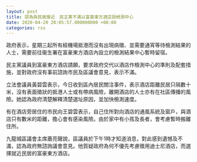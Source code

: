 ```yaml
---
layout: post
title: 認為與民居接近　民主黨不滿以富豪東方酒店設檢測中心
date: 2020-04-20 20:05:57.000000000 +08:00
categories: rss
---
```


政府表示，星期三起所有經機場抵港而沒有出現病徵、並需要通宵等待檢測結果的人士，需要前往衞生署在富豪東方酒店內設立的檢測結果中心暫時留宿。

民主黨議員到富豪東方酒店請願，要求政府交代以酒店作檢測中心的準則及配套措施，並對政府沒有事前諮詢市民及區議會意見，表示不滿。

立法會議員黃碧雲表示，今日收到區內居民關注事件，表示酒店距離民居只隔數十米，沒有表面徵狀的抵港人士或有帶病風險，離開酒店的人士亦有在社區傳播的風險。她認為政府清楚解釋清楚選址原因，並加快檢測速度。

有在酒店旁居住的市民向王碧雲表示，自己住所對向酒店的通風系統及窗戶，與酒店只有數米的距離，擔心會有感染風險。由於家中有小孩及長者，會考慮暫時搬離住所。

九龍城區議會主席蕭亮聲說，區議員於下午1時才知道消息，對此感到遺憾及不滿，認為政府無諮詢議會意見。他質疑政府為何不優先考慮徵用迪士尼酒店，而選擇就近民居的富豪東方酒店。

